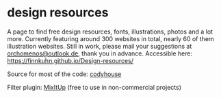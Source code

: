 design resources
=========

A page to find free design resources, fonts, illustrations, photos and a lot more. Currently featuring around 300 websites in total, nearly 60 of them illustration websites. Still in work, please mail your suggestions at orchomenos@outlook.de, thank you in advance.
Accessible here: https://finnkuhn.github.io/Design-resources/


Source for most of the code: [codyhouse](https://codyhouse.co/gem/content-filter/)

Filter plugin: [MixItUp](https://github.com/patrickkunka/mixitup) (free to use in non-commercial projects)
